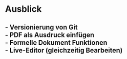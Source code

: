 # Ausblick

\- Versionierung von Git\
\- PDF als Ausdruck einfügen\
\- Formelle Dokument Funktionen\
\- Live-Editor (gleichzeitig Bearbeiten)
----------------------------------------

